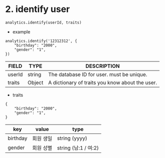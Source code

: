 # 2. identify user

```
analytics.identify(userId, traits)
```

* example

```
analytics.identify('12312312', {
	"birthday": "2000",
	"gender": "1",
})
```



| FIELD  | TYPE   | DESCRIPTION                                     |
| ------ | ------ | ----------------------------------------------- |
| userId | string | The database ID for user. must be unique.       |
| traits | Object | A dictionary of traits you know about the user. |

* traits

```jsdoc
{
	"birthday": "2000",
	"gender": "1",
}
```

| key      | value | type               |
| -------- | ----- | ------------------ |
| birthday | 회원 생일 | string (yyyy)      |
| gender   | 회원 성별 | string (남:1 / 여:2) |
